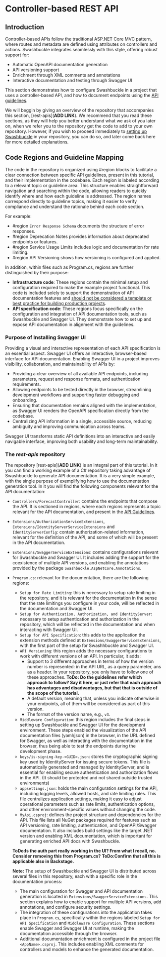 # Controller-based REST API

## Introduction

Controller-based APIs follow the traditional ASP.NET Core MVC pattern, where routes and metadata are defined using attributes on controllers and actions. Swashbuckle integrates seamlessly with this style, offering robust support for:

- Automatic OpenAPI documentation generation
- API versioning support
- Enrichment through XML comments and annotations
- Interactive documentation and testing through Swagger UI

This section demonstrates how to configure Swashbuckle in a project that uses a controller-based API, and how to document endpoints using the [API guidelines](https://gitlab.prod.sgre.one/devsecops/api-governance/api-guidelines).

We will beggin by giving an overview of the repository that accompanies this section, [rest-apis](**ADD LINK**).
We recommend that you read these sections, as they will help you better understand what we ask of you later on, when we refer you to the repository get the code to add to your own repository.
However, if you wish to proceed immediately to [setting up Swashbuckle](ControllerBasedApi/setupSwashbuckleInController.md#setup-and-run-swashbuckle) in your repository, you can do so, and later come back here for more detailed explanations.

## Code Regions and Guideline Mapping

The code in the repository is organized using #region blocks to facilitate a clear connection between specific API guidelines, present in this tutorial, and their implementation in the codebase. Each region is labeled according to a relevant topic or guideline area. This structure enables straightforward navigation and searching within the code, allowing readers to quickly identify where and how each guideline is addressed. The region names correspond
directly to guideline topics, making it easier to verify compliance and understand the rationale behind each code section.

For example:

- #region `Error Response Schema` documents the structure of error responses.
- #region Deprecation Notes provides information about deprecated endpoints or features.
- #region Service Usage Limits includes logic and documentation for rate limiting.
- #region API Versioning shows how versioning is configured and applied.

In addition, within files such as Program.cs, regions are further distinguished by their purpose:

- **Infrastructure code**: These regions contain the minimal setup and configuration required to make the example project functional. This code is included solely to support the demonstration of API documentation features and <u>should not be considered a template or best practice for building production projects</u>.
- **API specification code**: These regions focus specifically on the configuration and integration of API documentation tools, such as Swashbuckle and Swagger UI. They demonstrate how to set up and expose API documentation in alignment with the guidelines.

### Purpose of Installing Swagger UI

Providing a visual and interactive representation of each API specification is an essential aspect.
Swagger UI offers an interactive, browser-based interface for API documentation.
Enabling Swagger UI in a project improves visibility, collaboration, and maintainability of APIs by:

- Providing a clear overview of all available API endpoints, including parameters, request and response formats, and authentication requirements.
- Allowing endpoints to be tested directly in the browser, streamlining development workflows and supporting faster debugging and onboarding.
- Ensuring that documentation remains aligned with the implementation, as Swagger UI renders the OpenAPI specification directly from the codebase.
- Centralizing API information in a single, accessible source, reducing ambiguity and improving communication across teams.

Swagger UI transforms static API definitions into an interactive and easily navigable interface, improving both usability and long-term maintainability.

### The *rest-apis* repository

The repository [rest-apis](**ADD LINK**) is an integral part of this tutorial. In it you can find a working example of a C# repository taking advantage of Swashbuckle to generate API documentation.
It is a very simple example, with the single purpose of exemplifying how to use the documentation generation tool.
In it you will find the following components relevant for the API documentation:

- `Controllers/ForecastController`: contains the endpoints that compose the API. It is sectioned in regions, where each regions represents a topic relevant for the API documentation, and present in the [API Guidelines](https://gitlab.prod.sgre.one/devsecops/api-governance/api-guidelines).
- `Extensions/AuthorizationServiceExtensions`, `Extensions/IdentityServerServiceExtensions` and `IdentityServerConfig`: contain authorization-related information, relevant for the definition of the API, and some of which will be present in the API documentation.
- `Extensions/SwaggerServiceExtensions`: contains configurations relevant for Swashbuckle and Swagger UI. It includes adding the support for the coexistence of multiple API versions, and enabling the annotations provided by the package `Swashbuckle.AspNetCore.Annotations`.
- `Program.cs`: relevant for the documentation, there are the following regions:
  - `Setup for Rate Limiting`: this is necessary to setup rate limiting in the repository, and it is relevant for the documentation in the sense that the rate limitings you configure in your code, will be reflected in the documentation and Swagger UI.
  - `Setup for Authentication, Authorization, and IdentityServer`: necessary to setup authentication and authorization in the repository, which will be reflected in the documentation and when interacting with Swagger UI.
  - `Setup for API Specification`: this adds to the application the extension methods defined at `Extensions/SwaggerServiceExtensions`, with the first part of the setup for Swashhbuckle and Swagger UI.
  - `API Versioning`: this region adds the necessary configurations to work with different versions of an API. In particular, it adds:
    - Support to 3 different approaches in terms of how the version number is represented: in the API URL, as a query parameter, ans as a header. In your repository, you only have to follow one of these approaches. **ToDo: Do the guidelines refer which approach to follow? Say it here, or just refer that each approach has advantages and disadvantages, but that that is outside of the scope of the tutorial.**
    - A default version, meaning that, unless you indicate otherwise in your endpoints, all of them will be considered as part of this version.
    - The format of the version name, e.g., `v3`.
  - `Middleware Configuration`: this region includes the final steps in setting up Swashbuckle and Swagger UI for the development environment. These steps enabled the visualization of the API documentation files (yaml/json) in the browser, in the URL defined for Swagger, as well as interacting with the documentation in the browser, thus being able to test the endpoints during the development phase.
  - `keys/is-signing-key-<GUID>.json`: stores the cryptographic signing key used by IdentityServer for issuing secure tokens. This file is automatically generated and managed by IdentityServer, and is essential for enabling secure authentication and authorization flows in the API. (It should be protected and not shared outside trusted environments)
  - `appsettings.json`: holds the main configuration settings for the API, including logging levels, allowed hosts, and rate limiting rules. This file centralizes application settings, making it easy to adjust operational parameters such as rate limits, authentication options, and other environment-specific values without changing the code.
  - `MyApi.csproj`: defines the project structure and dependencies for the API. This file lists all NuGet packages required for features such as API versioning, rate limiting, authentication, and OpenAPI/Swagger documentation. It also includes build settings like the target .NET version and enabling XML documentation, which is important for generating enriched API docs with Swashbuckle.

  **ToDo:Is the auth part really working in the UI? From what I recall, no. Consider removing this from Program.cs?**
  **ToDo:Confirm that all this is applicable also in Backstage.**
  
  **Note:**
The setup of Swashbuckle and Swagger UI is distributed across several files in this repository, each with a specific role in the documentation process:

  - The main configuration for Swagger and API documentation generation is located in `Extensions/SwaggerServiceExtensions`. This section explains how to enable support for multiple API versions, add annotations, and configure security settings.
  - The integration of these configurations into the application takes place in `Program.cs`, specifically within the regions labeled `Setup for API Specification` and `Middleware Configuration`. These sections enable Swagger and Swagger UI at runtime, making the documentation accessible through the browser.
  - Additional documentation enrichment is configured in the project file `<AppName>.csproj`. This includes enabling XML comments for controllers and models to enhance the generated documentation.
